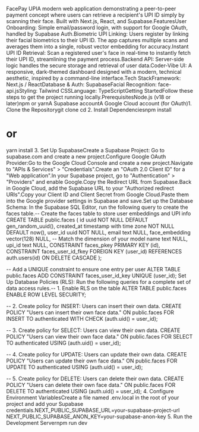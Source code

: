 FacePay UPIA modern web application demonstrating a peer-to-peer payment concept where users can retrieve a recipient's UPI ID simply by scanning their face. Built with Next.js, React, and Supabase.FeaturesUser Onboarding: Simple email/password login, with support for Google OAuth, handled by Supabase Auth.Biometric UPI Linking: Users register by linking their facial biometrics to their UPI ID. The app captures multiple scans and averages them into a single, robust vector embedding for accuracy.Instant UPI ID Retrieval: Scan a registered user's face in real-time to instantly fetch their UPI ID, streamlining the payment process.Backend API: Server-side logic handles the secure storage and retrieval of user data.Coder-Vibe UI: A responsive, dark-themed dashboard designed with a modern, technical aesthetic, inspired by a command-line interface.Tech StackFramework: Next.js / ReactDatabase & Auth: SupabaseFacial Recognition: face-api.jsStyling: Tailwind CSSLanguage: TypeScriptGetting StartedFollow these steps to get the project running locally.PrerequisitesNode.js (v18 or later)npm or yarnA Supabase accountA Google Cloud account (for OAuth)1. Clone the Repositorygit clone <your-repository-url>
cd <repository-name>
2. Install Dependenciesnpm install
# or
yarn install
3. Set Up SupabaseCreate a Supabase Project: Go to supabase.com and create a new project.Configure Google OAuth Provider:Go to the Google Cloud Console and create a new project.Navigate to "APIs & Services" > "Credentials".Create an "OAuth 2.0 Client ID" for a "Web application".In your Supabase project, go to "Authentication" > "Providers" and enable Google.Copy the Redirect URL from Supabase.Back in Google Cloud, add the Supabase URL to your "Authorized redirect URIs".Copy your Client ID and Client Secret from Google Cloud.Paste them into the Google provider settings in Supabase and save.Set up the Database Schema: In the Supabase SQL Editor, run the following query to create the faces table.-- Create the faces table to store user embeddings and UPI info
CREATE TABLE public.faces (
  id uuid NOT NULL DEFAULT gen_random_uuid(),
  created_at timestamp with time zone NOT NULL DEFAULT now(),
  user_id uuid NOT NULL,
  email text NULL,
  face_embedding vector(128) NULL, -- Match the dimension of your model
  name text NULL,
  upi_id text NULL,
  CONSTRAINT faces_pkey PRIMARY KEY (id),
  CONSTRAINT faces_user_id_fkey FOREIGN KEY (user_id) REFERENCES auth.users(id) ON DELETE CASCADE
);

-- Add a UNIQUE constraint to ensure one entry per user
ALTER TABLE public.faces
ADD CONSTRAINT faces_user_id_key UNIQUE (user_id);
Set Up Database Policies (RLS): Run the following queries for a complete set of data access rules.-- 1. Enable RLS on the table
ALTER TABLE public.faces ENABLE ROW LEVEL SECURITY;

-- 2. Create policy for INSERT: Users can insert their own data.
CREATE POLICY "Users can insert their own face data."
ON public.faces FOR INSERT
TO authenticated WITH CHECK (auth.uid() = user_id);

-- 3. Create policy for SELECT: Users can view their own data.
CREATE POLICY "Users can view their own face data."
ON public.faces FOR SELECT
TO authenticated USING (auth.uid() = user_id);

-- 4. Create policy for UPDATE: Users can update their own data.
CREATE POLICY "Users can update their own face data."
ON public.faces FOR UPDATE
TO authenticated USING (auth.uid() = user_id);

-- 5. Create policy for DELETE: Users can delete their own data.
CREATE POLICY "Users can delete their own face data."
ON public.faces FOR DELETE
TO authenticated USING (auth.uid() = user_id);
4. Configure Environment VariablesCreate a file named .env.local in the root of your project and add your Supabase credentials.NEXT_PUBLIC_SUPABASE_URL=your-supabase-project-url
NEXT_PUBLIC_SUPABASE_ANON_KEY=your-supabase-anon-key
5. Run the Development Servernpm run dev
